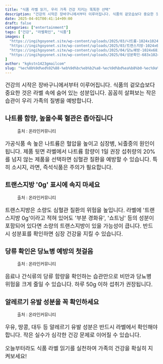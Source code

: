 ```yaml
---
title: "식품 라벨 읽기, 우리 가족 건강 지키는 똑똑한 선택"
description: "건강의 시작은 장바구니에서부터 이루어집니다. 식품의 겉모습보다 중요한 것은 라벨 속에 숨어 있는 성분입니다. 꼼꼼히 살펴보는 작은 습관이 우리 가족의 질병을 예방합니다."
date: 2025-04-01T00:41:14+09:00
draft: false
categories: ["entertainment"]
tags: ["건강", "라벨확인", "식품"]
images: [
  "https://ingihgoyonet.site/wp-content/uploads/2025/03/나트륨-1024x1024.jpg"
  "https://ingihgoyonet.site/wp-content/uploads/2025/03/트랜스지방-1024x683.jpg"
  "https://ingihgoyonet.site/wp-content/uploads/2025/04/당뇨예방-1024x683.jpg"
  "https://ingihgoyonet.site/wp-content/uploads/2025/04/성분확인-683x1024.png"
]
author: "kgkstn1423gmailcom"
slug: "%ec%8b%9d%ed%92%88-%eb%9d%bc%eb%b2%a8-%ec%9d%bd%ea%b8%b0-%ec%9a%b0%eb%a6%ac-%ea%b0%80%ec%a1%b1-%ea%b1%b4%ea%b0%95-%ec%a7%80%ed%82%a4%eb%8a%94-%eb%98%91%eb%98%91%ed%95%9c-%ec%84%a0%ed%83%9d"
---
```


<p style="font-size:18px">건강의 시작은 장바구니에서부터 이루어집니다. 식품의 겉모습보다 중요한 것은 라벨 속에 숨어 있는 성분입니다. 꼼꼼히 살펴보는 작은 습관이 우리 가족의 질병을 예방합니다.</p> <h2 >나트륨 함량, 높을수록 혈관은 좁아집니다</h2> <figure ><img src="https://ingihgoyonet.site/wp-content/uploads/2025/03/나트륨-1024x1024.jpg" alt="" style="aspect-ratio:16/9;object-fit:cover"/><figcaption >출처 : 온라인커뮤니티</figcaption></figure> <p style="font-size:18px">가공식품 속 높은 나트륨은 혈압을 높이고 심장병, 뇌졸중의 원인이 됩니다. 제품 뒷면 라벨에서 나트륨 함량이 1일 권장 섭취량의 20%를 넘지 않는 제품을 선택하면 심혈관 질환을 예방할 수 있습니다. 특히 소시지, 라면, 즉석식품은 주의가 필요합니다.</p> <h2 >트랜스지방 '0g' 표시에 속지 마세요</h2> <figure ><img src="https://ingihgoyonet.site/wp-content/uploads/2025/03/트랜스지방-1024x683.jpg" alt="" style="aspect-ratio:16/9;object-fit:cover"/><figcaption >출처 : 온라인커뮤니티</figcaption></figure> <p style="font-size:18px">트랜스지방은 소량도 심혈관 질환의 위험을 높입니다. 라벨에 '트랜스지방 0g'이라고 적혀 있어도 '부분 경화유', '쇼트닝' 등의 성분이 포함되어 있다면 소량의 트랜스지방이 있을 가능성이 큽니다. 반드시 성분표를 확인하면 심장 건강을 지킬 수 있습니다.</p> <h2 >당류 확인은 당뇨병 예방의 첫걸음</h2> <figure ><img src="https://ingihgoyonet.site/wp-content/uploads/2025/04/당뇨예방-1024x683.jpg" alt="" style="aspect-ratio:16/9;object-fit:cover"/><figcaption >출처 : 온라인커뮤니티</figcaption></figure> <p style="font-size:18px">음료나 간식류의 당류 함량을 확인하는 습관만으로 비만과 당뇨병 위험을 크게 줄일 수 있습니다. 하루 50g 이하 섭취가 권장됩니다.</p> <h2 >알레르기 유발 성분을 꼭 확인하세요</h2> <figure ><img src="https://ingihgoyonet.site/wp-content/uploads/2025/04/성분확인-683x1024.png" alt="" style="aspect-ratio:16/9;object-fit:cover"/><figcaption >출처 : 온라인커뮤니티</figcaption></figure> <p style="font-size:18px">우유, 땅콩, 대두 등 알레르기 유발 성분은 반드시 라벨에서 확인해야 합니다. 작은 실수가 심각한 건강 문제로 이어질 수 있습니다.</p> <p style="font-size:18px">오늘부터라도 식품 라벨 읽기를 실천하여 가족의 건강을 확실히 지켜보세요!</p>